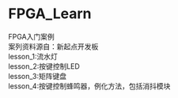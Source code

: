 # FPGA_Learn
FPGA入门案例<br/>
案列资料源自：新起点开发板<br/>
lesson_1:流水灯<br/>
lesson_2:按键控制LED<br/>
lesson_3:矩阵键盘<br/>
lesson_4:按键控制蜂鸣器，例化方法，包括消抖模块<br/>
